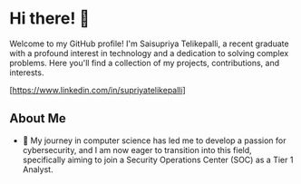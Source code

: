  # Hi there! 👋

Welcome to my GitHub profile! I'm Saisupriya Telikepalli, a recent graduate with a profound interest in technology and a dedication to solving complex problems. Here you'll find a collection of my projects, contributions, and interests.

[https://www.linkedin.com/in/supriyatelikepalli]

## About Me

- 🌱 My journey in computer science has led me to develop a passion for cybersecurity, and I am now eager to transition into this field, specifically aiming to join a Security Operations Center (SOC) as a Tier 1 Analyst.






